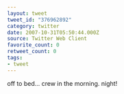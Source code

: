```yaml
---
layout: tweet
tweet_id: "376962892"
category: twitter
date: 2007-10-31T05:50:44.000Z
source: Twitter Web Client
favorite_count: 0
retweet_count: 0
tags:
- tweet
---
```


off to bed... crew in the morning. night!
